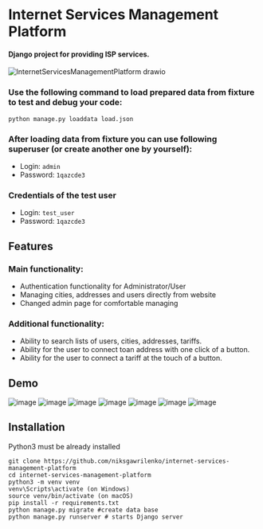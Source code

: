 # Internet Services Management Platform

#### Django project for providing ISP services.

![InternetServicesManagementPlatform  drawio](https://github.com/niksgawrilenko/internet-services-management-platform/assets/90038040/e55d786d-98d8-472d-8559-46f8d8173b58)

### Use the following command to load prepared data from fixture to test and debug your code:
  
`python manage.py loaddata load.json`

### After loading data from fixture you can use following superuser (or create another one by yourself):
  - Login: `admin`
  - Password: `1qazcde3`
### Credentials of the test user
  - Login: `test_user`
  - Password: `1qazcde3`
## Features
### Main functionality:
* Authentication functionality for Administrator/User
* Managing cities, addresses and users directly from website
* Changed admin page for comfortable managing
### Additional functionality:
* Ability to search lists of users, cities, addresses, tariffs.
* Ability for the user to connect toan address with one click of a button.
* Ability for the user to connect a tariff at the touch of a button.

## Demo
![image](https://github.com/niksgawrilenko/internet-services-management-platform/assets/90038040/590f49fc-3ce4-4103-86eb-b88ef184f187)
![image](https://github.com/niksgawrilenko/internet-services-management-platform/assets/90038040/2ace8e33-decd-486e-a645-58b70c9fdfe9)
![image](https://github.com/niksgawrilenko/internet-services-management-platform/assets/90038040/fc028341-f7f3-4c34-8bc0-87a5cd0506fa)
![image](https://github.com/niksgawrilenko/internet-services-management-platform/assets/90038040/5264169c-ff57-4663-89b2-ba9831cd17b4)
![image](https://github.com/niksgawrilenko/internet-services-management-platform/assets/90038040/25bfdaa8-5dbf-44f2-abac-9368239bb684)
![image](https://github.com/niksgawrilenko/internet-services-management-platform/assets/90038040/bc043ffe-53c3-4955-9e70-7b0d11f94bcb)
![image](https://github.com/niksgawrilenko/internet-services-management-platform/assets/90038040/d8f04ac2-6fbd-4cca-940a-29bc77657ebf)

## Installation

Python3 must be already installed


```shell
git clone https://github.com/niksgawrilenko/internet-services-management-platform
cd internet-services-management-platform
python3 -m venv venv
venv\Scripts\activate (on Windows)
source venv/bin/activate (on macOS)
pip install -r requirements.txt
python manage.py migrate #create data base
python manage.py runserver # starts Django server
```
